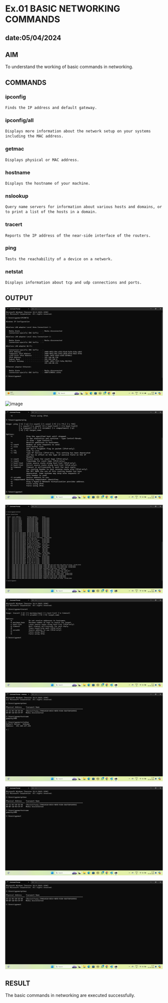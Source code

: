 # Ex.01 BASIC NETWORKING COMMANDS
## date:05/04/2024
## AIM
  To understand the working of basic commands in networking.

## COMMANDS
### ipconfig
    Finds the IP address and default gateway.
    
### ipconfig/all
    Displays more information about the network setup on your systems including the MAC address.

### getmac
    Displays physical or MAC address.

### hostname
    Displays the hostname of your machine.
    
### nslookup
    Query name servers for information about various hosts and domains, or to print a list of the hosts in a domain.
    
### tracert
    Reports the IP address of the near-side interface of the routers.

### ping
    Tests the reachability of a device on a network. 

### netstat
    Displays information about tcp and udp connections and ports.

## OUTPUT

![alt text](IPCONFIG.png) 


![image](https://github.com/GOMATHY1719/Ex01/assets/165985023/a401d45b-09ce-431c-b75f-1838f3ddd4eb)



![alt text](ping.png)


![alt text](netstat.png)


![alt text](tracert.png)


![alt text](nslookup.png)


![alt text](hostname.png)


![alt text](getmac.png)

## RESULT
  The basic commands in networking are executed successfully.
